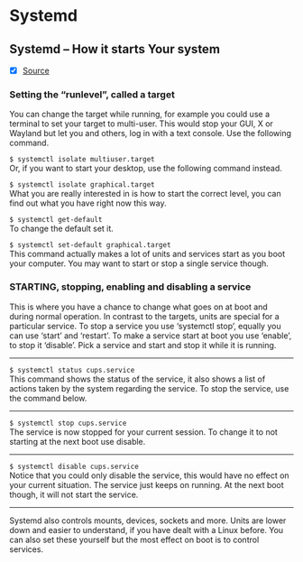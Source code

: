 # Systemd

## Systemd – How it starts Your system

- [x] [Source](https://linuxhint.com/systemd_hot_it_starts_your_system/)

### Setting the “runlevel”, called a target

You can change the target while running, for example you could use a terminal to set your target to multi-user. This would stop your GUI, X or Wayland but let you and others, log in with a text console. Use the following command.

`$ systemctl isolate multiuser.target`\
Or, if you want to start your desktop, use the following command instead.

`$ systemctl isolate graphical.target`\
What you are really interested in is how to start the correct level, you can find out what you have right now this way.

`$ systemctl get-default`\
To change the default set it.

`$ systemctl set-default graphical.target`\
This command actually makes a lot of units and services start as you boot your computer. You may want to start or stop a single service though.

### STARTING, stopping, enabling and disabling a service

This is where you have a chance to change what goes on at boot and during normal operation. In contrast to the targets, units are special for a particular service. To stop a service you use ‘systemctl stop’, equally you can use ‘start’ and ‘restart’. To make a service start at boot you use ‘enable’, to stop it ‘disable’. Pick a service and start and stop it while it is running.

---

`$ systemctl status cups.service`\
This command shows the status of the service, it also shows a list of actions taken by the system regarding the service. To stop the service, use the command below.

---

`$ systemctl stop cups.service`\
The service is now stopped for your current session. To change it to not starting at the next boot use disable.

---

`$ systemctl disable cups.service`\
Notice that you could only disable the service, this would have no effect on your current situation. The service just keeps on running. At the next boot though, it will not start the service.

---

Systemd also controls mounts, devices, sockets and more. Units are lower down and easier to understand, if you have dealt with a Linux before. You can also set these yourself but the most effect on boot is to control services.
